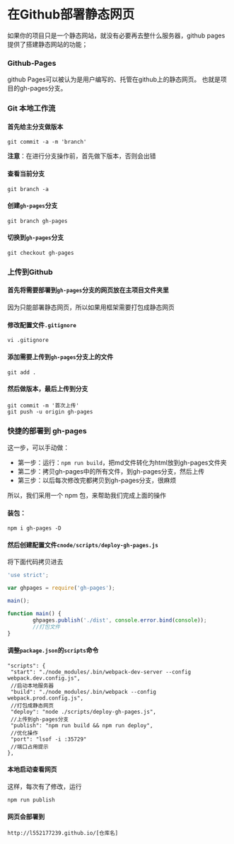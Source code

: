 # 在Github部署静态网页

如果你的项目只是一个静态网站，就没有必要再去整什么服务器，github pages 提供了搭建静态网站的功能；

### Github-Pages

github Pages可以被认为是用户编写的、托管在github上的静态网页。
也就是项目的gh-pages分支。

### Git 本地工作流

#### 首先给主分支做版本

```
git commit -a -m 'branch'
```

**注意**：在进行分支操作前，首先做下版本，否则会出错

#### 查看当前分支

```
git branch -a
```

#### 创建`gh-pages`分支

```
git branch gh-pages
```

#### 切换到`gh-pages`分支

```
git checkout gh-pages
```

### 上传到Github

#### 首先将需要部署到`gh-pages`分支的网页放在主项目文件夹里

因为只能部署静态网页，所以如果用框架需要打包成静态网页

#### 修改配置文件`.gitignore`

```
vi .gitignore
```

#### 添加需要上传到`gh-pages`分支上的文件

```
git add .
```

#### 然后做版本，最后上传到分支

```
git commit -m '首次上传'
git push -u origin gh-pages
```

### 快捷的部署到 gh-pages

这一步，可以手动做：
 - 第一步：运行：`npm run build`，把md文件转化为html放到gh-pages文件夹
 - 第二步：拷贝gh-pages中的所有文件，到gh-pages分支，然后上传
 - 第三步：以后每次修改完都拷贝到gh-pages分支，很麻烦

所以，我们采用一个 npm 包，来帮助我们完成上面的操作

#### 装包：

```
npm i gh-pages -D
```

#### 然后创建配置文件`cnode/scripts/deploy-gh-pages.js`

将下面代码拷贝进去
```js
'use strict';

var ghpages = require('gh-pages');

main();

function main() {
        ghpages.publish('./dist', console.error.bind(console));
        //打包文件
}
```

#### 调整`package.json`的`scripts`命令

```
"scripts": {
 "start": "./node_modules/.bin/webpack-dev-server --config webpack.dev.config.js",
 //启动本地服务器
 "build": "./node_modules/.bin/webpack --config webpack.prod.config.js",
 //打包成静态网页
 "deploy": "node ./scripts/deploy-gh-pages.js",
 //上传到gh-pages分支
 "publish": "npm run build && npm run deploy",
 //优化操作
 "port": "lsof -i :35729"
 //端口占用提示
},
```

#### 本地启动查看网页

这样，每次有了修改，运行

```
npm run publish
```

#### 网页会部署到

``` 
http://l552177239.github.io/[仓库名]
```
